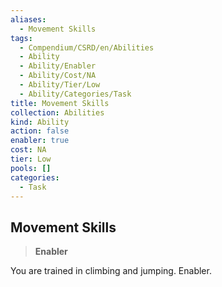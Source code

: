 ```yaml
---
aliases:
  - Movement Skills
tags:
  - Compendium/CSRD/en/Abilities
  - Ability
  - Ability/Enabler
  - Ability/Cost/NA
  - Ability/Tier/Low
  - Ability/Categories/Task
title: Movement Skills
collection: Abilities
kind: Ability
action: false
enabler: true
cost: NA
tier: Low
pools: []
categories:
  - Task
---
```

## Movement Skills  
>**Enabler**
  
You are trained in climbing and jumping. Enabler.
